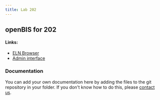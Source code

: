 ```yaml
---
title: Lab 202
---
```


## openBIS for 202

#### Links:
- [ELN Browser](https://openbis-empa-lab202.ethz.ch/)
- [Admin interface](https://openbis-empa-lab202.ethz.ch/openbis/webapp/openbis-ng-ui)

### Documentation

You can add your own documentation here by adding the files to the git repository in your folder.
If you don't know how to do this, please [contact us](/rdm/openbis/support).

